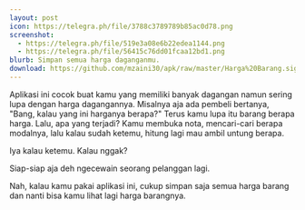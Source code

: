 ```yaml
---
layout: post
icon: https://telegra.ph/file/3788c3789789b85ac0d78.png
screenshot:
  - https://telegra.ph/file/519e3a08e6b22edea1144.png
  - https://telegra.ph/file/56415c76dd01fcaa12bd1.png
blurb: Simpan semua harga daganganmu.
download: https://github.com/mzaini30/apk/raw/master/Harga%20Barang.signed.apk
---
```


Aplikasi ini cocok buat kamu yang memiliki banyak dagangan namun sering lupa dengan harga dagangannya. Misalnya aja ada pembeli bertanya, "Bang, kalau yang ini harganya berapa?" Terus kamu lupa itu barang berapa harga. Lalu, apa yang terjadi? Kamu membuka nota, mencari-cari berapa modalnya, lalu kalau sudah ketemu, hitung lagi mau ambil untung berapa.

Iya kalau ketemu. Kalau nggak?

Siap-siap aja deh ngecewain seorang pelanggan lagi.

Nah, kalau kamu pakai aplikasi ini, cukup simpan saja semua harga barang dan nanti bisa kamu lihat lagi harga barangnya.